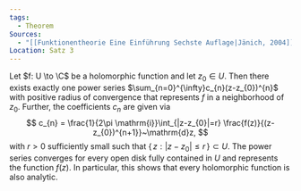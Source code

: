 ```yaml
---
tags:
  - Theorem
Sources:
  - "[[Funktionentheorie Eine Einführung Sechste Auflage|Jänich, 2004]]"
Location: Satz 3
---
```

Let $f: U \to \C$ be a holomorphic function and let $z_{0} \in U$. Then there exists exactly one power series $\sum_{n=0}^{\infty}c_{n}(z-z_{0})^{n}$ with positive radius of convergence that represents $f$ in a neighborhood of $z_{0}$. Further, the coefficients $c_{n}$ are given via
$$
c_{n} = \frac{1}{2\pi \mathrm{i}}\int_{|z-z_{0}|=r} \frac{f(z)}{(z-z_{0})^{n+1}}~\mathrm{d}z,
$$
with $r > 0$ sufficiently small such that $\{\, z: |z - z_{0}| \leq r \,\} \subset U$. 
The power series converges for every open disk fully contained in $U$ and represents the function $f(z)$. In particular, this shows that every holomorphic function is also analytic.
